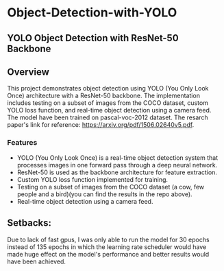 # Object-Detection-with-YOLO
## YOLO Object Detection with ResNet-50 Backbone

## Overview

This project demonstrates object detection using YOLO (You Only Look Once) architecture with a ResNet-50 backbone. The implementation includes testing on a subset of images from the COCO dataset, custom YOLO loss function, and real-time object detection using a camera feed. The model have been trained on pascal-voc-2012 dataset. The resarch paper's link for reference: https://arxiv.org/pdf/1506.02640v5.pdf.

### Features

- YOLO (You Only Look Once) is a real-time object detection system that processes images in one forward pass through a deep neural network.
- ResNet-50 is used as the backbone architecture for feature extraction.
- Custom YOLO loss function implemented for training.
- Testing on a subset of images from the COCO dataset (a cow, few people and a bird)(you can find the results in the repo above).
- Real-time object detection using a camera feed.

## Setbacks:
Due to lack of fast gpus, I was only able to run the model for 30 epochs instead of 135 epochs in which the learning rate scheduler would have made huge effect on the model's performance and better results would have been achieved.


